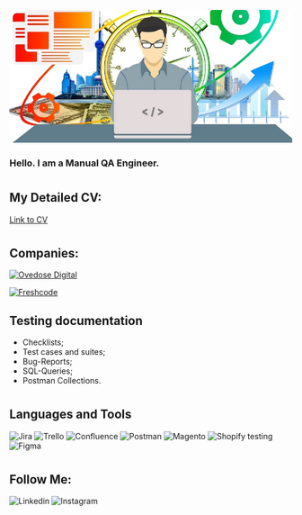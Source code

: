 [![Header](https://github.com/JB1qa/JB1qa/blob/main/assets/png.png)](https://www.upwork.com/workwith/yaroslavbryk)
### Hello. I am a Manual QA Engineer.
#
## My Detailed CV: 
[Link to CV](https://drive.google.com/file/d/1cQCY6D_5c_7Y5WWlh0jDmhzdvNAvQFCM/view?usp=share_link)
#
###
## Companies: 
 [![Ovedose Digital](https://img.shields.io/badge/Overdose%20Digital-(03%2F2021%20--%2002%2F2021)-orange?style=for-the-badge)](https://overdose.digital/)

 [![Freshcode](https://img.shields.io/badge/Freshcode-(03%2F2021%20--%2002%2F2021)-orange?style=for-the-badge)](https://freshcodeit.com/)

## Testing documentation
- Checklists; 
- Test cases and suites; 
- Bug-Reports; 
- SQL-Queries; 
- Postman Collections.
# 
## Languages and Tools
 ![Jira](https://img.shields.io/badge/Jira-D7D7D7?style=for-the-badge&logo=Jira&logoColor=0052CC)
 ![Trello](https://img.shields.io/badge/Trello-D7D7D7?style=for-the-badge&logo=Trello&logoColor=0052CC)
 ![Confluence](https://img.shields.io/badge/Confluence-D7D7D7?style=for-the-badge&logo=Confluence&logoColor=172B4D)
 ![Postman](https://img.shields.io/badge/Postman-D7D7D7?style=for-the-badge&logo=Postman&logoColor=FF6C37)
 ![Magento](https://img.shields.io/badge/Magento-D7D7D7?style=for-the-badge&logo=Magento&logoColor=EE672F)
![Shopify testing](https://img.shields.io/badge/Shopify-D7D7D7?style=for-the-badge&logo=Shopify&logoColor=7AB55C)
![Figma](https://img.shields.io/badge/Figma-D7D7D7?style=for-the-badge&logo=Figma&logoColor=F24E1E)
#
## Follow Me: 
![Linkedin](https://img.shields.io/badge/Linkedin-D7D7D7?style=for-the-badge&logo=Linkedin&logoColor=0A66C2)
![Instagram](https://img.shields.io/badge/Instagram-D7D7D7?style=for-the-badge&logo=Instagram&logoColor=E4405F)


